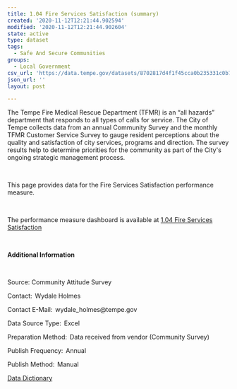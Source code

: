 ```yaml
---
title: 1.04 Fire Services Satisfaction (summary)
created: '2020-11-12T12:21:44.902594'
modified: '2020-11-12T12:21:44.902604'
state: active
type: dataset
tags:
  - Safe And Secure Communities
groups:
  - Local Government
csv_url: 'https://data.tempe.gov/datasets/8702817d4f1f45cca0b235331c0b7f86_0.csv'
json_url: ''
layout: post

---
```

<p>The Tempe Fire Medical Rescue Department (TFMR) is an “all hazards” department that responds to all types of calls for service. The City of Tempe collects data from an annual Community Survey and the monthly TFMR Customer Service Survey to gauge resident perceptions about the quality and satisfaction of city services, programs and direction. The survey results help to determine priorities for the community as part of the City's ongoing strategic management process.</p><p><br /></p><p>This page provides data for the Fire Services Satisfaction performance measure. </p><p><br /></p><p>The performance measure dashboard is available at <a href='https://safe-and-secure-communities-tempegov.hub.arcgis.com/pages/fire-services-satisfaction' rel='nofollow ugc' target='_blank'>1.04 Fire Services Satisfaction</a></p><p><br /></p><p><b>Additional Information </b></p><p><br /></p><p>Source: Community Attitude Survey</p><p>Contact:  Wydale Holmes </p><p>Contact E-Mail:  wydale_holmes@tempe.gov</p><p>Data Source Type:  Excel</p><p>Preparation Method:  Data received from vendor (Community Survey)</p><p>Publish Frequency:  Annual</p><p>Publish Method:  Manual</p><p><a href='https://gis.tempe.gov/design/data-dictionary/1.04%20Fire%20Services%20Satisfaction%20(summary)/' rel='nofollow ugc' target='_blank'>Data Dictionary</a> </p>
